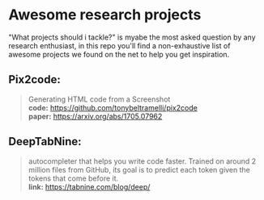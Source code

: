 # Awesome research projects
"What projects should i tackle?" is myabe the most asked question by any research enthusiast, in this repo you'll find a non-exhaustive list of awesome projects we found on the net to help you get inspiration.

## Pix2code:
> Generating HTML code from a Screenshot  
>**code:** https://github.com/tonybeltramelli/pix2code  
>**paper:** https://arxiv.org/abs/1705.07962

## DeepTabNine:
> autocompleter that helps you write code faster. Trained on around 2 million files from GitHub, its goal is to predict each token given the tokens that come before it.  
> **link:** https://tabnine.com/blog/deep/
